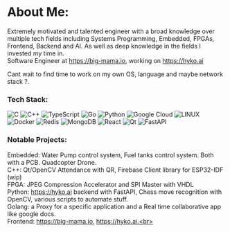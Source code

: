 # About Me:
Extremely motivated and talented engineer with a broad knowledge over multiple tech fields including Systems Programming, Embedded, FPGAs, Frontend, Backend and AI. As well as deep knowledge in the fields I invested my time in.<br>Software Engineer at https://big-mama.io, working on https://hyko.ai<br>

Cant wait to find time to work on my own OS, language and maybe network stack ?.


### Tech Stack:
![C](https://img.shields.io/badge/c-%2300599C.svg?style=for-the-badge&logo=c&logoColor=white) ![C++](https://img.shields.io/badge/c++-%2300599C.svg?style=for-the-badge&logo=c%2B%2B&logoColor=white) ![TypeScript](https://img.shields.io/badge/typescript-%23007ACC.svg?style=for-the-badge&logo=typescript&logoColor=white) ![Go](https://img.shields.io/badge/go-%2300ADD8.svg?style=for-the-badge&logo=go&logoColor=white) ![Python](https://img.shields.io/badge/python-3670A0?style=for-the-badge&logo=python&logoColor=ffdd54) ![Google Cloud](https://img.shields.io/badge/Google%20Cloud-%234285F4.svg?style=for-the-badge&logo=google-cloud&logoColor=white) ![LINUX](https://img.shields.io/badge/Linux-FCC624?style=for-the-badge&logo=linux&logoColor=black) ![Docker](https://img.shields.io/badge/docker-%230db7ed.svg?style=for-the-badge&logo=docker&logoColor=white) ![Redis](https://img.shields.io/badge/redis-%23DD0031.svg?style=for-the-badge&logo=redis&logoColor=white) ![MongoDB](https://img.shields.io/badge/MongoDB-%234ea94b.svg?style=for-the-badge&logo=mongodb&logoColor=white) ![React](https://img.shields.io/badge/react-%2320232a.svg?style=for-the-badge&logo=react&logoColor=%2361DAFB) ![Qt](https://img.shields.io/badge/Qt-%23217346.svg?style=for-the-badge&logo=Qt&logoColor=white) ![FastAPI](https://img.shields.io/badge/FastAPI-005571?style=for-the-badge&logo=fastapi)


### Notable Projects:
Embedded: Water Pump control system, Fuel tanks control system. Both with a PCB. Quadcopter Drone.<br>
C++: Qt/OpenCV Attendance with QR, Firebase Client library for ESP32-IDF (wip)<br>
FPGA: JPEG Compression Accelerator and SPI Master with VHDL<br>
Python: https://hyko.ai backend with FastAPI, Chess move recognition with OpenCV, various scripts to automate stuff.<br>
Golang: a Proxy for a specific application and a Real time collaborative app like google docs.<br>
Frontend: https://big-mama.io, https://hyko.ai.<br>
